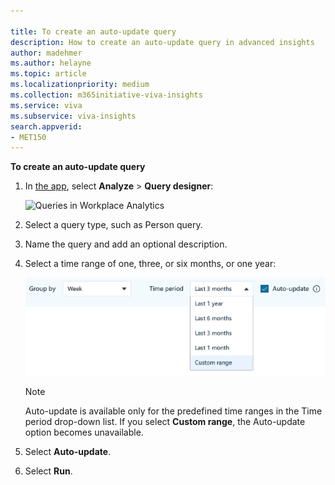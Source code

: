 ```yaml
---

title: To create an auto-update query
description: How to create an auto-update query in advanced insights
author: madehmer
ms.author: helayne
ms.topic: article
ms.localizationpriority: medium 
ms.collection: m365initiative-viva-insights 
ms.service: viva 
ms.subservice: viva-insights 
search.appverid: 
- MET150 
---
```


**To create an auto-update query**

1. In [the app](https://workplaceanalytics.office.com/), select **Analyze** > **Query designer**:

   <img src="../Images/WpA/Tutorials/Queries-page.png" alt="Queries in Workplace Analytics">

2. Select a query type, such as Person query.

3. Name the query and add an optional description.

4. Select a time range of one, three, or six months, or one year:

    <img src="../Images/WpA/Tutorials/auto-update-query.png" alt="Setting auto-update for a Workplace Analytics query">

   >[!Note]
   >Auto-update is available only for the predefined time ranges in the Time period drop-down list. If you select **Custom range**, the Auto-update option becomes unavailable.

5. Select **Auto-update**.

6. Select **Run**.
